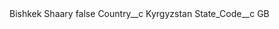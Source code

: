 <?xml version="1.0" encoding="UTF-8"?>
<CustomMetadata xmlns="http://soap.sforce.com/2006/04/metadata" xmlns:xsi="http://www.w3.org/2001/XMLSchema-instance" xmlns:xsd="http://www.w3.org/2001/XMLSchema">
    <label>Bishkek Shaary</label>
    <protected>false</protected>
    <values>
        <field>Country__c</field>
        <value xsi:type="xsd:string">Kyrgyzstan</value>
    </values>
    <values>
        <field>State_Code__c</field>
        <value xsi:type="xsd:string">GB</value>
    </values>
</CustomMetadata>
